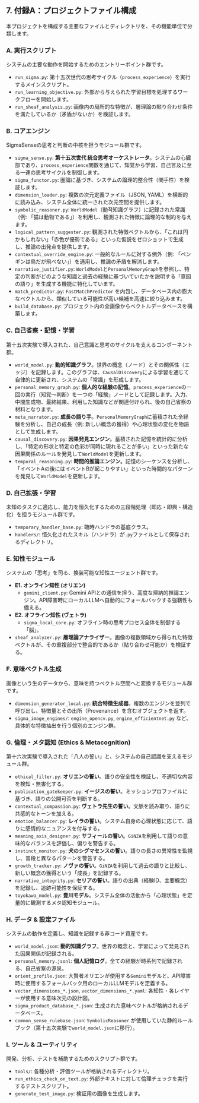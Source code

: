 ## 7. 付録A：プロジェクトファイル構成

本プロジェクトを構成する主要なファイルとディレクトリを、その機能単位で分類します。

### A. 実行スクリプト
システムの主要な動作を開始するためのエントリーポイント群です。

- `run_sigma.py`: 第十五次世代の思考サイクル（`process_experience`）を実行するメインスクリプト。
- `run_learning_objective.py`: 外部から与えられた学習目標を処理するワークフローを開始します。
- `run_sheaf_analysis.py`: 画像内の局所的な特徴が、層理論の貼り合わせ条件を満たしているか（矛盾がないか）を検証します。

### B. コアエンジン
SigmaSenseの思考と判断の中核を担うモジュール群です。

- `sigma_sense.py`: **第十五次世代 統合思考オーケストレータ**。システムの心臓部であり、`process_experience`関数を通じて、知覚から学習、自己言及に至る一連の思考サイクルを制御します。
- `sigma_functor.py`: 圏論に基づき、システムの論理的整合性（関手性）を検証します。
- `dimension_loader.py`: 複数の次元定義ファイル（JSON, YAML）を横断的に読み込み、システム全体に統一された次元空間を提供します。
- `symbolic_reasoner.py`: `WorldModel`（動적知識グラフ）に記録された常識（例: 「猫は動物である」）を利用し、観測された特徴に論理的な制約を与えます。
- `logical_pattern_suggester.py`: 観測された特徴ベクトルから、「これは円かもしれない」「赤色が優勢である」といった仮説をゼロショットで生成し、推論の出発点を提供します。
- `contextual_override_engine.py`: 一般的なルールに対する例外（例: 「ペンギンは鳥だが飛べない」）を適用し、推論の矛盾を解消します。
- `narrative_justifier.py`: `WorldModel`と`PersonalMemoryGraph`を参照し、特定の判断がどのような知識と過去の経験に基づいていたかを説明する「意図の語り」を生成する機能に特化しています。
- `match_predictor.py`: `FastMatchPredictor` を内包し、データベース内の膨大なベクトルから、類似している可能性が高い候補を高速に絞り込みます。
- `build_database.py`: プロジェクト内の全画像からベクトルデータベースを構築します。

### C. 自己省察・記憶・学習
第十五次実験で導入された、自己意識と思考のサイクルを支えるコンポーネント群。

- `world_model.py`: **動的知識グラフ**。世界の概念（ノード）とその関係性（エッジ）を記録します。このグラフは、`CausalDiscovery`による学習を通じて自律的に更新され、システムの「常識」を形成します。
- `personal_memory_graph.py`: **個人的な経験の記憶**。`process_experience`の一回の実行（知覚〜判断）を一つの「経験」ノードとして記録します。入力、中間生成物、最終結果、利用した知識などが関連付けられ、後の自己省察の材料となります。
- `meta_narrator.py`: **成長の語り手**。`PersonalMemoryGraph`に蓄積された全経験を分析し、自己の成長（例: 新しい概念の獲得）や心理状態の変化を物語として生成します。
- `causal_discovery.py`: **因果発見エンジン**。蓄積された記憶を統計的に分析し、「特定の形状と特定の色彩が同時に現れることが多い」といった新たな因果関係のルールを発見して`WorldModel`を更新します。
- `temporal_reasoning.py`: **時間的推論エンジン**。記憶のシーケンスを分析し、「イベントAの後にはイベントBが起こりやすい」といった時間的なパターンを発見して`WorldModel`を更新します。

### D. 自己拡張・学習
未知のタスクに適応し、能力を恒久化するための三段階処理（即応・即興・構造化）を担うモジュール群です。

- `temporary_handler_base.py`: 臨時ハンドラの基底クラス。
- `handlers/`: 恒久化されたスキル（ハンドラ）が`.py`ファイルとして保存されるディレクトリ。

### E. 知性モジュール
システムの「思考」を司る、換装可能な知性エージェント群です。

- **E1. オンライン知性 (オリエン)**
  - `gemini_client.py`: Gemini APIとの通信を担う、高度な帰納的推論エンジン。API障害時にローカルLLMへ自動的にフォールバックする強靭性も備える。
- **E2. オフライン知性 (ヴェトラ)**
  - `sigma_local_core.py`: オフライン時の思考プロセス全体を制御する「脳」。
- `sheaf_analyzer.py`: **層理論アナライザー**。画像の複数領域から得られた特徴ベクトルが、その重複部分で整合的であるか（貼り合わせ可能か）を検証する。

### F. 意味ベクトル生成
画像という生のデータから、意味を持つベクトル空間へと変換するモジュール群です。

- `dimension_generator_local.py`: **統合特徴生成器**。複数のエンジンを並列で呼び出し、特徴量とその出所（Provenance）を含むオブジェクトを返す。
- `sigma_image_engines/`: `engine_opencv.py`, `engine_efficientnet.py` など、具体的な特徴抽出を行う個別のエンジン群。

### G. 倫理・メタ認知 (Ethics & Metacognition)
第十六次実験で導入された「八人の誓い」と、システムの自己認識を支えるモジュール群。

- `ethical_filter.py`: **オリエンの誓い**。語りの安全性を検証し、不適切な内容を検知・無害化する。
- `publication_gatekeeper.py`: **イージスの誓い**。ミッションプロファイルに基づき、語りの公開可否を判断する。
- `contextual_compassion.py`: **ヴェトラ先生の誓い**。文脈を読み取り、語りに共感的なトーンを加える。
- `emotion_balancer.py`: **レイラの誓い**。システム自身の心理状態に応じて、語りに感情的なニュアンスを付与する。
- `meaning_axis_designer.py`: **サフィールの誓い**。`GiNZA`を利用して語りの意味的なバランスを評価し、偏りを警告する。
- `instinct_monitor.py`: **犬のシグマセンスの誓い**。語りの長さの異常性を監視し、普段と異なるパターンを警告する。
- `growth_tracker.py`: **ノヴァの誓い**。`GiNZA`を利用して過去の語りと比較し、新しい概念の獲得という「成長」を記録する。
- `narrative_integrity.py`: **セリアの誓い**。語りの出典（経験ID、主要概念）を記録し、追跡可能性を保証する。
- `toyokawa_model.py`: **豊川モデル**。システム全体の活動から「心理状態」を定量的に観測するメタ認知モジュール。

### H. データ & 設定ファイル
システムの動作を定義し、知識を記録する非コード資産です。

- `world_model.json`: **動的知識グラフ**。世界の概念と、学習によって発見された因果関係が記録される。
- `personal_memory.jsonl`: **個人記憶ログ**。全ての経験が時系列で記録される、自己省察の源泉。
- `orient_profile.json`: 大賢者オリエンが使用する`Gemini`モデルと、API障害時に使用するフォールバック用のローカルLLMモデルを定義する。
- `vector_dimensions_*.json`, `vector_dimensions_*.yaml`: 各知性・各レイヤーが使用する意味次元の設計図。
- `sigma_product_database_*.json`: 生成された意味ベクトルが格納されるデータベース。
- `common_sense_rulebase.json`: `SymbolicReasoner` が使用していた静的ルールブック（第十五次実験で`world_model.json`に移行）。

### I. ツール & ユーティリティ
開発、分析、テストを補助するためのスクリプト群です。

- `tools/`: 各種分析・評価ツールが格納されるディレクトリ。
- `run_ethics_check_on_text.py`: 外部テキストに対して倫理チェックを実行するテストスクリプト。
- `generate_test_image.py`: 検証用の画像を生成します。